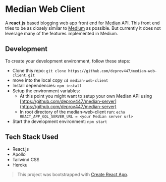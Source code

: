 # Median Web Client

A **react.js** based blogging web app front end for [Median](https://github.com/deprov447/median-server) API. This front end tries to be as closely similar to [Medium](https://medium.com) as possible. But currently it does not leverage many of the features implemented in Medium. 

## Development 

To create your development environment, follow these steps: 

- Clone this repo: `git clone https://github.com/deprov447/median-web-client.git`
- move into the local copy `cd median-web-client`
- Install dependencies: `npm install`
- Setup the environment variables:
	- At this point you might want to setup your own Median API using [https://github.com/deprov447/median-server](https://github.com/deprov447/median-server) 
	- In root directory of the median-web-client run: `echo REACT_APP_GQL_SERVER_URL = <your Median server url>`
- Start the development environment: `npm start`

## Tech Stack Used

- React.js
- Apollo
- Tailwind CSS
- Heroku

>This project was bootstrapped with [Create React App](https://github.com/facebook/create-react-app).
